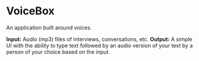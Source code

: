 # VoiceBox

An application built around voices. 

**Input:** Audio (mp3) files of interviews, conversations, etc. 
**Output:** A simple UI with the ability to type text followed by an audio version of your text by a person of your choice based on the input.
